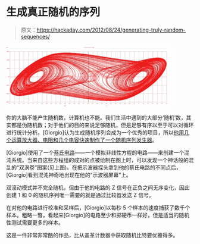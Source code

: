 # 生成真正随机的序列

> 原文：<https://hackaday.com/2012/08/24/generating-truly-random-sequences/>

![](img/141d3f9da757de1f96150f32e9a0f06e.png "scroll")

你的大脑不能产生随机数，计算机也不能。我们生活中遇到的大部分‘随机’数，其实都是伪随机数；对于他们的目的来说足够随机，但是足够有序以至于可以对循环进行统计分析。[Giorgio]认为生成随机序列会成为一个优秀的项目，所以[他用几个运算放大器、电阻和几个电容快速制作了一个随机序列发生器](http://holdenc.altervista.org/chua/)。

[Giorgio]使用了一个[蔡氏电路](http://en.wikipedia.org/wiki/Chua's_circuit)——一个模拟非线性方程的电路——来创建一个混沌系统。当来自这些方程组的成对的点被绘制在图上时，可以发现一个神话般的混乱的“双涡卷”图案(见上图)。在把示波器探头拿到他的蔡氏电路的不同点后，[Giorgio]看到混沌神奇地出现在他的“示波器屏幕”上。

双滚动模式并不完全随机，但由于他的电路的 Z 信号在正负之间无序变化，因此创建 1 和 0 的随机序列唯一需要的就是通过比较器发送 Z 信号。

在对他的电路进行校准和采样后，[Giorgio]以每秒 5 个样本的速度捕获了数千个样本。粗略一瞥，看起来[Giorgio]的电路至少和掷硬币一样好，但是适当的随机性测试需要更多的样本。

这是一件非常非常酷的作品，比从盖革计数器中获取随机比特要优雅得多。